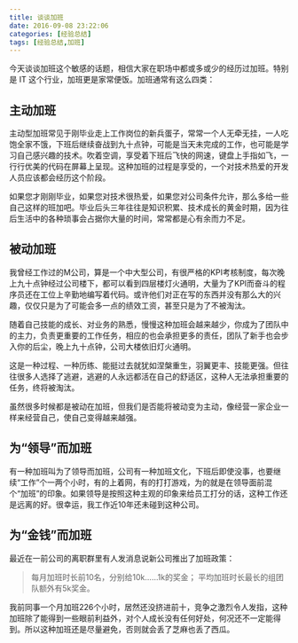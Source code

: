 ```yaml
---
title: 谈谈加班
date: 2016-09-08 23:22:06
categories: [经验总结]
tags: [经验总结,加班]
---
```


今天谈谈加班这个敏感的话题，相信大家在职场中都或多或少的经历过加班。特别是 IT 这个行业，加班更是家常便饭。加班通常有这么四类：

## 主动加班

主动型加班常见于刚毕业走上工作岗位的新兵蛋子，常常一个人无牵无挂，一人吃饱全家不饿，下班后继续奋战到九十点钟，可能是当天未完成的工作，也可能是学习自己感兴趣的技术。吹着空调，享受着下班后飞快的网速，键盘上手指如飞，一行行优美的代码在屏幕上呈现。这种加班的过程是享受的，一个对技术热爱的开发人员应该都会经历这个阶段。

如果您才刚刚毕业，如果您对技术很热爱，如果您对公司条件允许，那么多给一些自己这样的班加吧。毕业后头三年往往是知识积累、技术成长的黄金时期，因为往后生活中的各种琐事会占据你大量的时间，常常都是心有余而力不足。

## 被动加班

我曾经工作过的M公司，算是一个中大型公司，有很严格的KPI考核制度，每次晚上九十点钟经过公司楼下，都可以看到四层楼灯火通明，大量为了KPI而奋斗的程序员还在工位上辛勤地编写着代码。或许他们对正在写的东西并没有那么大的兴趣，仅仅只是为了可能会多一点的绩效工资，甚至只是为了不被淘汰。

随着自己技能的成长、对业务的熟悉，慢慢这种加班会越来越少，你成为了团队中的主力，负责更重要的工作任务，相应的也会承担更多的责任，团队了新手也会步入你的后尘，晚上九十点钟，公司大楼依旧灯火通明。

这是一种过程、一种历练、能挺过去就犹如涅槃重生，羽翼更丰、技能更强。但往往很多人选择了逃避，逃避的人永远都活在自己的舒适区，这种人无法承担重要的任务，终将被淘汰。

虽然很多时候都是被动在加班，但我们是否能将被动变为主动，像经营一家企业一样来经营自己，使自己变得越来越强。

## 为“领导”而加班

有一种加班叫为了领导而加班，公司有一种加班文化，下班后即使没事，也要继续“工作”个一两个小时，有的上着网，有的打打游戏，为的就是在领导面前混个“加班”的印象。如果领导是按照这种主观的印象来给员工打分的话，这种工作还是远离的好。很幸运，我工作近10年还未碰到这种公司。

## 为“金钱”而加班

最近在一前公司的离职群里有人发消息说新公司推出了加班政策：

> 每月加班时长前10名，分别给10k......1k的奖金；
> 平均加班时长最长的组团队额外有5k奖金。

我前同事一个月加班226个小时，居然还没挤进前十，竞争之激烈令人发指，这种加班除了能得到一些眼前利益外，对个人成长没有任何好处，何况还不一定能得到。所以这种加班还是尽量避免，否则就会丢了芝麻也丢了西瓜。

